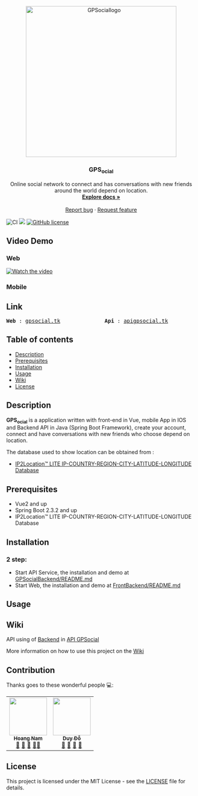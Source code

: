 
<p align="center">
  <a href="https://github.com/hcnhatnam/GPSocial">
    <img src="https://f5-group-zf.zdn.vn/2711ef554d17a249fb06/2543873291198976094" alt="GPSociallogo" width="400">
  </a>
</p>

<h3 align="center">GPS<sub>ocial</sub></h3>


<p align="center">
  Online social network to connect and has conversations with new friends around the world depend on location.
  <br>
  <a href="https://github.com/hcnhatnam/IpLocationConnect/wiki"><strong>Explore docs »</strong></a>
  <br>
  <br>
  <a href="https://github.com/hcnhatnam/IpLocationConnect/issues">Report bug</a>
  ·
  <a href="https://github.com/hcnhatnam/IpLocationConnect/pulls">Request feature</a>
</p>

![CI](https://github.com/hcnhatnam/GPSocial/workflows/CI/badge.svg?branch=master&event=push)
![](https://erguotou520.github.io/vue-version-badge/vue2.2.x.svg)
 [![GitHub license](https://img.shields.io/badge/license-MIT-blue.svg)](https://github.com/hcnhatnam/GPSocial/blob/master/LICENSE)
 
## Video Demo
### Web
[![Watch the video](https://f21-zpg.zdn.vn/5361791714255777767/d72af1441be0e4bebdf1.jpg)](https://youtu.be/yQXcbAKjEho)
### Mobile
## Link
<pre><b>Web</b> : <a href="http://gpsocial.tk/">gpsocial.tk</a>              <b>Api</b> : <a href="http://apigpsocial.tk/">apigpsocial.tk</a>                 <b>Mobile(IOS)</b> : Coming soon</pre>
## Table of contents

- [Description](#description)
- [Prerequisites](#prerequisites)
- [Installation](#installation)
- [Usage](#usage)
- [Wiki](#wiki)
- [License](#license)


## Description 

<b>GPS<sub>ocial</sub></b> is a application written with front-end in Vue, mobile App in IOS and Backend API in Java (Spring Boot Framework), create your account, connect and have conversations with new friends who choose depend on location.

The database used to show location can be obtained from :

 * [IP2Location™ LITE IP-COUNTRY-REGION-CITY-LATITUDE-LONGITUDE Database](https://lite.ip2location.com/database/ip-country-region-city-latitude-longitude)
 
 ## Prerequisites

* Vue2 and up
* Spring Boot 2.3.2 and up
* IP2Location™ LITE IP-COUNTRY-REGION-CITY-LATITUDE-LONGITUDE Database
## Installation
### 2 step:
* Start API Service, the installation and demo at [GPSocialBackend/README.md](https://github.com/hcnhatnam/GPSocial/tree/master/GPSocialBackend)
* Start Web, the installation and demo at [FrontBackend/README.md](https://github.com/hcnhatnam/GPSocial/tree/master/GPSocialBackend)</pre>

## Usage
## Wiki
API using of [Backend](https://github.com/hcnhatnam/GPSocial/tree/master/GPSocialBackend) in [API GPSocial](https://github.com/hcnhatnam/IpLocationConnect/wiki)

More information on how to use this project on the  [Wiki](https://github.com/hcnhatnam/GPSocial/wiki)

## Contribution

Thanks goes to these wonderful people 💻:
<table>
    <tr>
        <td align="center"><a href="https://github.com/hcnhatnam"><img
                    src="https://avatars3.githubusercontent.com/u/37246426?s=460&u=0533d988bd0178af822ee1ca036cf5584d6e2196&v=4"
                    width="100px;" alt="" /><br /><sub><b>Hoang Nam</b></sub></a><br /><a href="#question-kentcdodds"
                title="Answering Questions">💬</a> <a
                href="https://github.com/all-contributors/all-contributors/commits?author=jfmengels"
                title="Documentation">📖</a> <a
                href="https://github.com/all-contributors/all-contributors/pulls?q=is%3Apr+reviewed-by%3Ajfmengels"
                title="Reviewed Pull Requests">👀</a> <a href="#tool-jfmengels" title="Tools">🔧</a><a
                href="#talk-kentcdodds" title="Talks">📢</a></td>
        <td align="center"><a href="https://github.com/duydole"><img
                    src="https://avatars2.githubusercontent.com/u/44370762?s=460&u=cb4d89887e8821c74567e5de95682eb6339ebe36&v=4"
                    width="100px;" alt="" /><br /><sub><b>
                        Duy Đỗ</b></sub></a><br /><a href="#question-kentcdodds" title="Answering Questions">💬</a> <a
                href="https://github.com/all-contributors/all-contributors/commits?author=kentcdodds"
                title="Documentation">📖</a> <a
                href="https://github.com/all-contributors/all-contributors/pulls?q=is%3Apr+reviewed-by%3Akentcdodds"
                title="Reviewed Pull Requests">👀</a> <a href="#talk-kentcdodds" title="Talks">📢</a></td>
</table>

## License
This project is licensed under the MIT License - see the [LICENSE](LICENSE) file for details.
